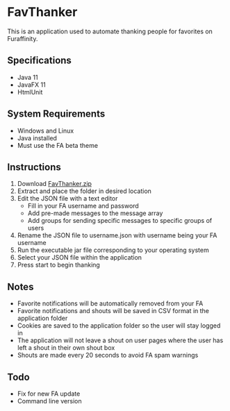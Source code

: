 # FavThanker

This is an application used to automate thanking people for favorites on Furaffinity.

## Specifications

- Java 11
- JavaFX 11
- HtmlUnit

## System Requirements

- Windows and Linux
- Java installed
- Must use the FA beta theme

## Instructions

1. Download [FavThanker.zip](https://github.com/Seledrex/FavThanker/raw/master/FavThanker.zip)
2. Extract and place the folder in desired location
3. Edit the JSON file with a text editor
    - Fill in your FA username and password
    - Add pre-made messages to the message array
    - Add groups for sending specific messages to specific groups of users
4. Rename the JSON file to username.json with username being your FA username
5. Run the executable jar file corresponding to your operating system
5. Select your JSON file within the application
6. Press start to begin thanking

## Notes

- Favorite notifications will be automatically removed from your FA
- Favorite notifications and shouts will be saved in CSV format in the application folder
- Cookies are saved to the application folder so the user will stay logged in
- The application will not leave a shout on user pages where the user has left a shout in their own shout box
- Shouts are made every 20 seconds to avoid FA spam warnings

## Todo
- Fix for new FA update
- Command line version
    
   

